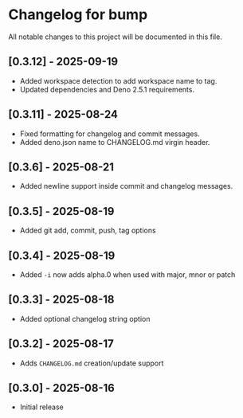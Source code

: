 # Changelog for bump

All notable changes to this project will be documented in this file.

## [0.3.12] - 2025-09-19

- Added workspace detection to add workspace name to tag.
- Updated dependencies and Deno 2.5.1 requirements.

## [0.3.11] - 2025-08-24

- Fixed formatting for changelog and commit messages.
- Added deno.json name to CHANGELOG.md virgin header.

## [0.3.6] - 2025-08-21

- Added newline support inside commit and changelog messages.

## [0.3.5] - 2025-08-19

- Added git add, commit, push, tag options

## [0.3.4] - 2025-08-19

- Added `-i` now adds alpha.0 when used with major, mnor or patch

## [0.3.3] - 2025-08-18

- Added optional changelog string option

## [0.3.2] - 2025-08-17

- Adds `CHANGELOG.md` creation/update support

## [0.3.0] - 2025-08-16

- Initial release
